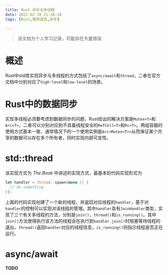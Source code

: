 ```yaml
---
title: Rust 异步与多线程
date: 2022-02-18 21:38:28
tags: [Rust,程序语言,异步]

---
```


> 该文档为个人学习记录，可能存在大量错误

# 概述

Rust中std库实现异步与多线程的方式包括了`async/await`和`thread`，二者在官方文档中分别对应了`high-level`和`low-level`的场景。

# Rust中的数据同步

实现多线程必须要考虑到数据同步的问题，Rust给出的解决方案是`Mutex<T>`和`Arc<T>`，二者可以分别对应到不具备线程安全的`RefCell<T>`和`Rc<T>`。两组容器的使用方式基本一致，通常情况下的一个使用实例是`Arc<Mutex<T>>`从而保证某个共享的数据可以存在多个所有者，同时实现内部可变性。

# std::thread

该实现方式为 *The Book* 中讲述的实现方式，最基本的代码实现形式为

```rust
let handler = thread::spawn(move || {
  // do something
});
```

上面的代码实现创建了一个新的线程，并返回对应线程的`handler`，基于对`handler`的控制可以实现对该线程的管理。其中`handler`具有`JoinHandler`类型，实现了三个有关多线程的方法，分别是`join()`，`thread()`和`is_running()`。其中`join()`方法使得执行该方法的线程会在执行到`handler.join()`时阻塞等待线程的退出，`thread()`返回`handler`对应的线程信息，`is_running()`则指示线程是否正在运行。

# async/await

**TODO**

